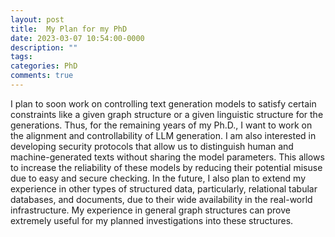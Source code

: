 ```yaml
---
layout: post
title:  My Plan for my PhD
date: 2023-03-07 10:54:00-0000
description: ""
tags: 
categories: PhD
comments: true
---
```


I plan to soon work on controlling text generation models to satisfy certain constraints like a given graph structure or a given linguistic structure for the generations. Thus, for the remaining years of my Ph.D., I want to work on the alignment and controllability of LLM generation. I am also interested in developing security protocols that allow us to distinguish human and machine-generated texts without sharing the model parameters. This allows to increase the reliability of these models by reducing their potential misuse due to easy and secure checking. In the future, I also plan to extend my experience in other types of structured data, particularly, relational tabular databases, and documents, due to their wide availability in the real-world infrastructure. My experience in general graph structures can prove extremely useful for my planned investigations into these structures.